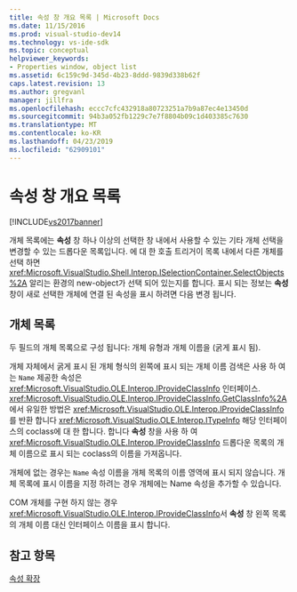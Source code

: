 ```yaml
---
title: 속성 창 개요 목록 | Microsoft Docs
ms.date: 11/15/2016
ms.prod: visual-studio-dev14
ms.technology: vs-ide-sdk
ms.topic: conceptual
helpviewer_keywords:
- Properties window, object list
ms.assetid: 6c159c9d-345d-4b23-8ddd-9839d338b62f
caps.latest.revision: 13
ms.author: gregvanl
manager: jillfra
ms.openlocfilehash: eccc7cfc432918a80723251a7b9a87ec4e13450d
ms.sourcegitcommit: 94b3a052fb1229c7e7f8804b09c1d403385c7630
ms.translationtype: MT
ms.contentlocale: ko-KR
ms.lasthandoff: 04/23/2019
ms.locfileid: "62909101"
---
```

# <a name="properties-window-object-list"></a>속성 창 개요 목록
[!INCLUDE[vs2017banner](../../includes/vs2017banner.md)]

개체 목록에는 **속성** 창 하나 이상의 선택한 창 내에서 사용할 수 있는 기타 개체 선택을 변경할 수 있는 드롭다운 목록입니다. 에 대 한 호출 트리거이 목록 내에서 다른 개체를 선택 하면 <xref:Microsoft.VisualStudio.Shell.Interop.ISelectionContainer.SelectObjects%2A> 알리는 환경의 new-object가 선택 되어 있는지를 합니다. 표시 되는 정보는 **속성** 창이 새로 선택한 개체에 연결 된 속성을 표시 하려면 다음 변경 됩니다.  
  
## <a name="the-object-list"></a>개체 목록  
 두 필드의 개체 목록으로 구성 됩니다: 개체 유형과 개체 이름을 (굵게 표시 됨).  
  
 개체 자체에서 굵게 표시 된 개체 형식의 왼쪽에 표시 되는 개체 이름 검색은 사용 하 여는 `Name` 제공한 속성은 <xref:Microsoft.VisualStudio.OLE.Interop.IProvideClassInfo> 인터페이스. <xref:Microsoft.VisualStudio.OLE.Interop.IProvideClassInfo.GetClassInfo%2A>에서 유일한 방법은 <xref:Microsoft.VisualStudio.OLE.Interop.IProvideClassInfo>를 반환 합니다 <xref:Microsoft.VisualStudio.OLE.Interop.ITypeInfo> 해당 인터페이스의 coclass에 대 한 합니다. 합니다 **속성** 창을 사용 하 여 <xref:Microsoft.VisualStudio.OLE.Interop.IProvideClassInfo> 드롭다운 목록의 개체 이름으로 표시 되는 coclass의 이름을 가져옵니다.  
  
 개체에 없는 경우는 `Name` 속성 이름을 개체 목록의 이름 영역에 표시 되지 않습니다. 개체 목록에 표시 이름을 지정 하려는 경우 개체에는 Name 속성을 추가할 수 있습니다.  
  
 COM 개체를 구현 하지 않는 경우 <xref:Microsoft.VisualStudio.OLE.Interop.IProvideClassInfo>서 **속성** 창 왼쪽 목록의 개체 이름 대신 인터페이스 이름을 표시 합니다.  
  
## <a name="see-also"></a>참고 항목  
 [속성 확장](../../extensibility/internals/extending-properties.md)
